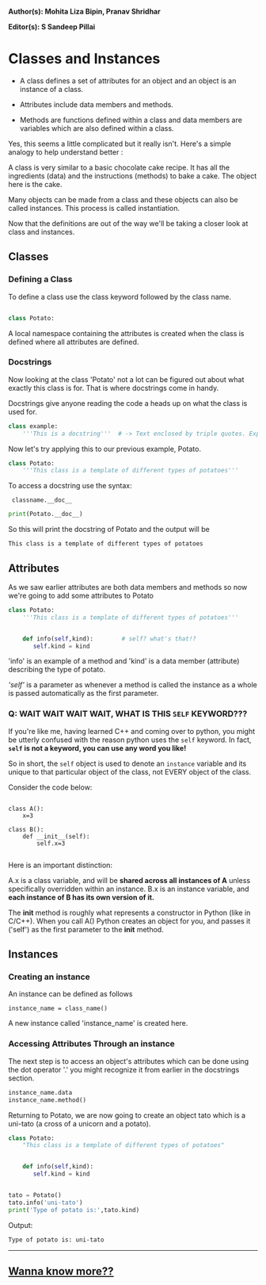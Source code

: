**Author(s):  Mohita Liza Bipin, Pranav Shridhar**

**Editor(s): S Sandeep Pillai** 

# Classes and Instances


* A class defines a set of attributes for an object and an object is an instance of a class.

* Attributes include data members and methods.

* Methods are functions defined within a class and data members are variables which are also defined within a class.


Yes, this seems a little complicated but it really isn't. Here's a simple analogy to help understand better :

A class is very similar to a basic chocolate cake recipe. It has all the ingredients (data) and the instructions (methods) to bake a cake. The object here is the cake.

Many objects can be made from a class and these objects can also be called instances.
This process is called instantiation.

Now that the definitions are out of the way we'll be taking a closer look at class and instances.

## Classes

### Defining a Class

To define a class use the class keyword followed by the class name.

```python

class Potato:
```

A local namespace containing the attributes is created when the class is defined where all attributes are defined.

###  Docstrings

Now looking at the class 'Potato' not a lot can be figured out about what exactly this class is for.
That is where docstrings come in handy.

Docstrings give anyone reading the code a heads up on what the class is used for.

```python
class example:
    '''This is a docstring'''  # -> Text enclosed by triple quotes. Explains the purpose of the class (when you hover over it in the text editor).
```


Now let's try applying this to our previous example, Potato.

```python
class Potato:
    '''This class is a template of different types of potatoes'''
```

To access a docstring use the syntax:

``` classname.__doc__```

```python
print(Potato.__doc__)
```

So this will print the docstring of Potato and the output will be

```This class is a template of different types of potatoes```


## Attributes


As we saw earlier attributes are both data members and methods so now we're going to add some attributes to Potato

```python
class Potato:
    '''This class is a template of different types of potatoes'''


    def info(self,kind):        # self? what's that!?
       self.kind = kind
```

'info' is an example of a method and 'kind' is a data member (attribute) describing the type of potato.

*'self'* is a parameter as whenever a method is called the instance as a whole is passed automatically as the first parameter.


### Q: WAIT WAIT WAIT WAIT, WHAT IS THIS `SELF` KEYWORD??? 

If you're like me, having learned C++ and coming over to python, you might be utterly confused with the reason python uses the `self` keyword. In fact, **`self` is not a keyword, you can use any word you like!** 


So in short, the `self` object is used to denote an `instance` variable and its unique to that particular object of the class, not EVERY object of the class.

Consider the code below:

```python3

class A():
    x=3

class B():
    def __init__(self):
        self.x=3
        
```
Here is an important distinction:

A.x is a class variable, and will be **shared across all instances of A** unless specifically overridden within an instance.
B.x is an instance variable, and **each instance of B has its own version of it.**


The __init__ method is roughly what represents a constructor in Python (like in C/C++). When you call A() Python creates an object for you, and passes it ('self') as the first parameter to the __init__ method. 

## Instances

### Creating an instance

An instance can be defined as follows

```instance_name = class_name() ```

A new instance called 'instance_name' is created here.


### Accessing Attributes Through an instance

The next step is to access an object's attributes which can be done using the dot operator '.' you might recognize it from earlier in the docstrings section.

```python
instance_name.data
instance_name.method()
 ```

Returning to Potato, we are now going to create an object tato which is a uni-tato (a cross of a unicorn and a potato).

```python
class Potato:
    "This class is a template of different types of potatoes"


    def info(self,kind):
       self.kind = kind


tato = Potato()
tato.info('uni-tato')
print('Type of potato is:',tato.kind)
```

Output:

```
Type of potato is: uni-tato
```

***
## [Wanna know more??](https://github.com/vhawk19/Py_Primer/blob/master/Classes/Class_Variables.md)

